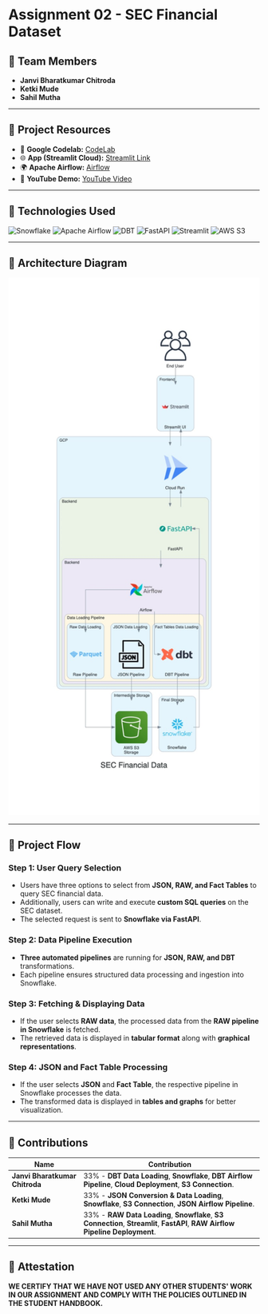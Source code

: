 # **Assignment 02 - SEC Financial Dataset**

## **👥 Team Members**
- **Janvi Bharatkumar Chitroda**
- **Ketki Mude**
- **Sahil Mutha**

---

## **📌 Project Resources**
- 📘 **Google Codelab:** [CodeLab](https://codelabs-preview.appspot.com/?file_id=1mBO6xQxSLutdNoxKHmQyAxqUgg8YdiZU9MckpMwRXxM#6)
- 🌐 **App (Streamlit Cloud):** [Streamlit Link](https://dynaledger-ixvkclqgn7gofx9bzf6erk.streamlit.app/)
- 🌍 **Apache Airflow:** [Airflow](http://34.145.156.207:8080/)
- 🎥 **YouTube Demo:** [YouTube Video]()

---

## **📌 Technologies Used**
![Snowflake](https://img.shields.io/badge/-Snowflake-56CCF2?style=for-the-badge&logo=snowflake&logoColor=white)
![Apache Airflow](https://img.shields.io/badge/-Apache_Airflow-017CEE?style=for-the-badge&logo=apache-airflow&logoColor=white)
![DBT](https://img.shields.io/badge/-DBT-FE6829?style=for-the-badge&logo=dbt&logoColor=white)
![FastAPI](https://img.shields.io/badge/-FastAPI-009688?style=for-the-badge&logo=fastapi&logoColor=white)
![Streamlit](https://img.shields.io/badge/-Streamlit-FF4B4B?style=for-the-badge&logo=streamlit&logoColor=white)
![AWS S3](https://img.shields.io/badge/-AWS_S3-569A31?style=for-the-badge&logo=amazon-s3&logoColor=white)

---

## **📌 Architecture Diagram**
<p align="center">
  <img src="https://github.com/Damg7245-BigDataIntelligence/DynaLedger/blob/main/architecture-diagram/architecture_diagram.jpg" 
       alt="Architecture Diagram" width="600">
</p>

---

## **📌 Project Flow**

### **Step 1: User Query Selection**
- Users have three options to select from **JSON, RAW, and Fact Tables** to query SEC financial data.
- Additionally, users can write and execute **custom SQL queries** on the SEC dataset.
- The selected request is sent to **Snowflake via FastAPI**.

### **Step 2: Data Pipeline Execution**
- **Three automated pipelines** are running for **JSON, RAW, and DBT** transformations.
- Each pipeline ensures structured data processing and ingestion into Snowflake.

### **Step 3: Fetching & Displaying Data**
- If the user selects **RAW data**, the processed data from the **RAW pipeline in Snowflake** is fetched.
- The retrieved data is displayed in **tabular format** along with **graphical representations**.

### **Step 4: JSON and Fact Table Processing**
- If the user selects **JSON** and **Fact Table**, the respective pipeline in Snowflake processes the data.
- The transformed data is displayed in **tables and graphs** for better visualization.

---

## **📌 Contributions**
| **Name** | **Contribution** |
|----------|----------------|
| **Janvi Bharatkumar Chitroda** | 33% - **DBT Data Loading**, **Snowflake**, **DBT Airflow Pipeline**, **Cloud Deployment**, **S3 Connection**. |
| **Ketki Mude** | 33% - **JSON Conversion & Data Loading**, **Snowflake**, **S3 Connection**, **JSON Airflow Pipeline**. |
| **Sahil Mutha** | 33% - **RAW Data Loading**, **Snowflake**, **S3 Connection**, **Streamlit**, **FastAPI**, **RAW Airflow Pipeline Deployment**. |

---

## **📌 Attestation**
**WE CERTIFY THAT WE HAVE NOT USED ANY OTHER STUDENTS' WORK IN OUR ASSIGNMENT AND COMPLY WITH THE POLICIES OUTLINED IN THE STUDENT HANDBOOK.**
